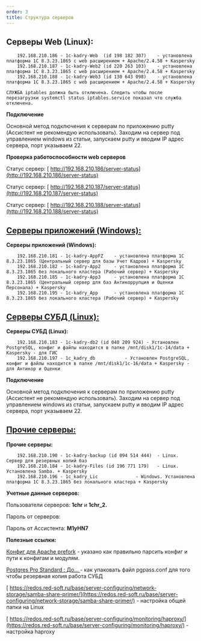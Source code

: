 ```yaml
---
order: 3
title: Структура серверов
---
```


## **Серверы Web (Linux):**

```
	192.168.210.186 - 1c-kadry-Web  (id 198 182 307)	- установлена платформа 1С 8.3.23.1865 с web расширением + Apache/2.4.58 + Kaspersky 	
	192.168.210.187 - 1c-kadry-Web2 (id 220 263 103)	- установлена платформа 1С 8.3.23.1865 с web расширением + Apache/2.4.58 + Kaspersky
	192.168.210.188 - 1c-kadry-Web3 (id 130 643 098)	- установлена платформа 1С 8.3.23.1865 с web расширением + Apache/2.4.58 + Kaspersky

СЛУЖБА iptables должна быть отключена. Следить чтобы после перезагрузки systemctl status iptables.service показал что служба отключена. 
```

**Подключение**

Основной метод подключения к серверам по приложению putty (Ассистент не рекомендую использовать). Заходим на сервер под управлением windows из статьи, запускаем putty и вводим IP адрес сервера, порт указываем 22.

**Проверка работоспособности web серверов**

Статус сервер: [  http://192.168.210.186/server-status](http://192.168.210.186/server-status)

Статус сервер: [  http://192.168.210.187/server-status](http://192.168.210.187/server-status)

Статус сервер: [  http://192.168.210.188/server-status](http://192.168.210.188/server-status)

## [**Серверы приложений (Windows):**](https://wiki.yandex.ru/homepage/texnicheskie-voprosy/gis-uk/gis-uk-struktura-serverov/#servery-prilozhenij-windows)

**Серверы приложений (Windows):**

```
	192.168.210.181 - 1c-kadry-AppFZ	- установлена платформа 1С 8.3.23.1865 (Центральный сервер для базы Учет Кадров) + Kaspersky		
	192.168.210.182 - 1c-kadry-App2	 	- установлена платформа 1С 8.3.23.1865 без локального кластера (Рабочий сервер) + Kaspersky
	192.168.210.185 - 1c-kadry-App3		- установлена платформа 1С 8.3.23.1865 (Центральный сервер для баз Антикоррупция и Оценки Персонала) + Kaspersky	
	192.168.210.195 - 1c-kadry_App		- установлена платформа 1С 8.3.23.1865 без локального кластера (Рабочий сервер) + Kaspersky
```

## [**Серверы СУБД (Linux):**](https://wiki.yandex.ru/homepage/texnicheskie-voprosy/gis-uk/gis-uk-struktura-serverov/#servery-subd-linux)

**Серверы СУБД (Linux):**

```
	192.168.210.183 - 1c-kadry-db2 (id 040 209 924)	- Установлен PostgreSQL, конфиг и файлы находится в папке /mnt/disk1/1c-14/data + Kaspersky	- для ГИС
	192.168.210.197 - 1c_kadry_db			- Установлен PostgreSQL, конфиг и файлы находится в папке /mnt/disk1/1c-16/data + Kaspersky	- для Антикор и Оценки
```

**Подключение**

Основной метод подключения к серверам по приложению putty (Ассистент не рекомендую использовать). Заходим на сервер под управлением windows из статьи, запускаем putty и вводим IP адрес сервера, порт указываем 22.

## [**Прочие серверы:**](https://wiki.yandex.ru/homepage/texnicheskie-voprosy/gis-uk/gis-uk-struktura-serverov/#prochie-servery)

**Прочие серверы:**

```
	192.168.210.190 - 1c-kadry-backup (id 094 514 444)	- Linux. Сервер для резервных копий баз
 	192.168.210.184 - 1c-kadry-Files (id 196 771 179)	- Linux. Установлена Samba. + Kaspersky
	192.168.210.196 - 1c_kadry_Liс				- Windows. Установлена платформа 1С 8.3.23.1865 без локального кластера + Kaspersky
```

**Учетные данные серверов:**

Пользователи серверов: **1chr** и **1chr_2.**

Пароль от серверов:

Пароль от Ассистента: **M1yHN7**

**Полезные ссылки:**

[  Конфиг для Apache prefork](https://masterpro.ws/forum/23-servera-i-seti/4752-konfig-dlya-apache-prefork) - указано как правильно парсить конфиг и пути к конфигам и модулям.

[  Postgres Pro Standard : До... ](https://postgrespro.ru/docs/postgrespro/9.5/libpq-pgpass)\- как упаковать файл pgpass.conf для того чтобы резервная копия работа СУБД

[  https://redos.red-soft.ru/base/server-configuring/network-storage/samba-share-primer/](https://redos.red-soft.ru/base/server-configuring/network-storage/samba-share-primer/) - настройка общей папки на Linux

[  https://redos.red-soft.ru/base/server-configuring/monitoring/haproxy/](https://redos.red-soft.ru/base/server-configuring/monitoring/haproxy/) - настройка haproxy